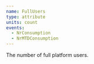 ```yaml
---
name: FullUsers
type: attribute
units: count
events:
  - NrConsumption
  - NrMTDConsumption
---
```


The number of full platform users.